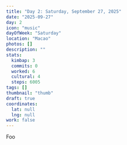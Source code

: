 ```yaml
---
title: "Day 2: Saturday, September 27, 2025"
date: "2025-09-27"
day: 2
icon: "music"
dayOfWeek: "Saturday"
location: "Macao"
photos: []
description: ""
stats:
  kimbap: 3
  commits: 0
  worked: 6
  cultural: 4
  steps: 6005
tags: []
thumbnail: "thumb"
draft: true
coordinates:
  lat: null
  lng: null
work: false
---
```

Foo